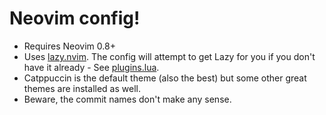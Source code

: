 # Neovim config!

- Requires Neovim 0.8+
- Uses [lazy.nvim](https://github.com/folke/lazy.nvim). The config will attempt to get Lazy for you if you don't have it already - See [plugins.lua](lua/plugins.lua).
- Catppuccin is the default theme (also the best) but some other great themes are installed as well.
- Beware, the commit names don't make any sense.

